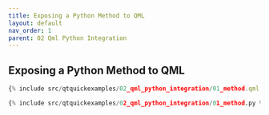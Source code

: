 ```yaml
---
title: Exposing a Python Method to QML
layout: default
nav_order: 1
parent: 02 Qml Python Integration
---
```


## Exposing a Python Method to QML

```qml
{% include src/qtquickexamples/02_qml_python_integration/01_method.qml %}
```

```python
{% include src/qtquickexamples/02_qml_python_integration/01_method.py %}
```